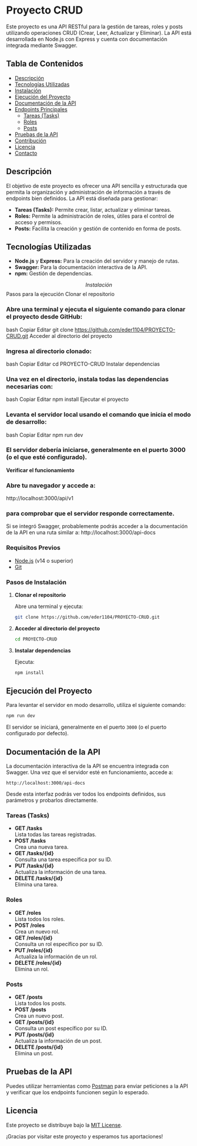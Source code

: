 # Proyecto CRUD

Este proyecto es una API RESTful para la gestión de tareas, roles y posts utilizando operaciones CRUD (Crear, Leer, Actualizar y Eliminar). La API está desarrollada en Node.js con Express y cuenta con documentación integrada mediante Swagger.

## Tabla de Contenidos

- [Descripción](#descripción)
- [Tecnologías Utilizadas](#tecnologías-utilizadas)
- [Instalación](#instalación)
- [Ejecución del Proyecto](#ejecución-del-proyecto)
- [Documentación de la API](#documentación-de-la-api)
- [Endpoints Principales](#endpoints-principales)
  - [Tareas (Tasks)](#tareas-tasks)
  - [Roles](#roles)
  - [Posts](#posts)
- [Pruebas de la API](#pruebas-de-la-api)
- [Contribución](#contribución)
- [Licencia](#licencia)
- [Contacto](#contacto)

## Descripción

El objetivo de este proyecto es ofrecer una API sencilla y estructurada que permita la organización y administración de información a través de endpoints bien definidos. La API está diseñada para gestionar:
- **Tareas (Tasks):** Permite crear, listar, actualizar y eliminar tareas.
- **Roles:** Permite la administración de roles, útiles para el control de acceso y permisos.
- **Posts:** Facilita la creación y gestión de contenido en forma de posts.

## Tecnologías Utilizadas

- **Node.js** y **Express:** Para la creación del servidor y manejo de rutas.
- **Swagger:** Para la documentación interactiva de la API.
- **npm:** Gestión de dependencias.

*$$ Instalación $$*
Pasos para la ejecución
Clonar el repositorio
###  Abre una terminal y ejecuta el siguiente comando para clonar el proyecto desde GitHub:

bash
Copiar
Editar
git clone https://github.com/eder1104/PROYECTO-CRUD.git
Acceder al directorio del proyecto
### Ingresa al directorio clonado:

bash
Copiar
Editar
cd PROYECTO-CRUD
Instalar dependencias
### Una vez en el directorio, instala todas las dependencias necesarias con:

bash
Copiar
Editar
npm install
Ejecutar el proyecto
### Levanta el servidor local usando el comando que inicia el modo de desarrollo:

bash
Copiar
Editar
npm run dev
### El servidor debería iniciarse, generalmente en el puerto 3000 (o el que esté configurado).

**Verificar el funcionamiento**

### Abre tu navegador y accede a:
http://localhost:3000/api/v1
### para comprobar que el servidor responde correctamente.
Si se integró Swagger, probablemente podrás acceder a la documentación de la API en una ruta similar a:
http://localhost:3000/api-docs
### Requisitos Previos

- [Node.js](https://nodejs.org/) (v14 o superior)
- [Git](https://git-scm.com/)

### Pasos de Instalación

1. **Clonar el repositorio**

   Abre una terminal y ejecuta:
   ```bash
   git clone https://github.com/eder1104/PROYECTO-CRUD.git
   ```

2. **Acceder al directorio del proyecto**

   ```bash
   cd PROYECTO-CRUD
   ```

3. **Instalar dependencias**

   Ejecuta:
   ```bash
   npm install
   ```

## Ejecución del Proyecto

Para levantar el servidor en modo desarrollo, utiliza el siguiente comando:
```bash
npm run dev
```
El servidor se iniciará, generalmente en el puerto `3000` (o el puerto configurado por defecto).

## Documentación de la API

La documentación interactiva de la API se encuentra integrada con Swagger. Una vez que el servidor esté en funcionamiento, accede a:
```
http://localhost:3000/api-docs
```
Desde esta interfaz podrás ver todos los endpoints definidos, sus parámetros y probarlos directamente.


### Tareas (Tasks)
- **GET /tasks**  
  Lista todas las tareas registradas.
- **POST /tasks**  
  Crea una nueva tarea.
- **GET /tasks/{id}**  
  Consulta una tarea específica por su ID.
- **PUT /tasks/{id}**  
  Actualiza la información de una tarea.
- **DELETE /tasks/{id}**  
  Elimina una tarea.

### Roles
- **GET /roles**  
  Lista todos los roles.
- **POST /roles**  
  Crea un nuevo rol.
- **GET /roles/{id}**  
  Consulta un rol específico por su ID.
- **PUT /roles/{id}**  
  Actualiza la información de un rol.
- **DELETE /roles/{id}**  
  Elimina un rol.

### Posts
- **GET /posts**  
  Lista todos los posts.
- **POST /posts**  
  Crea un nuevo post.
- **GET /posts/{id}**  
  Consulta un post específico por su ID.
- **PUT /posts/{id}**  
  Actualiza la información de un post.
- **DELETE /posts/{id}**  
  Elimina un post.

## Pruebas de la API

Puedes utilizar herramientas como [Postman](https://www.postman.com/) para enviar peticiones a la API y verificar que los endpoints funcionen según lo esperado.

## Licencia

Este proyecto se distribuye bajo la [MIT License](LICENSE).

¡Gracias por visitar este proyecto y esperamos tus aportaciones!
